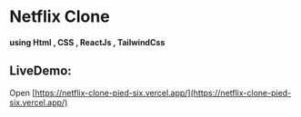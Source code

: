 # Netflix Clone
#### using Html , CSS , ReactJs , TailwindCss

## LiveDemo:
Open [https://netflix-clone-pied-six.vercel.app/](https://netflix-clone-pied-six.vercel.app/)

